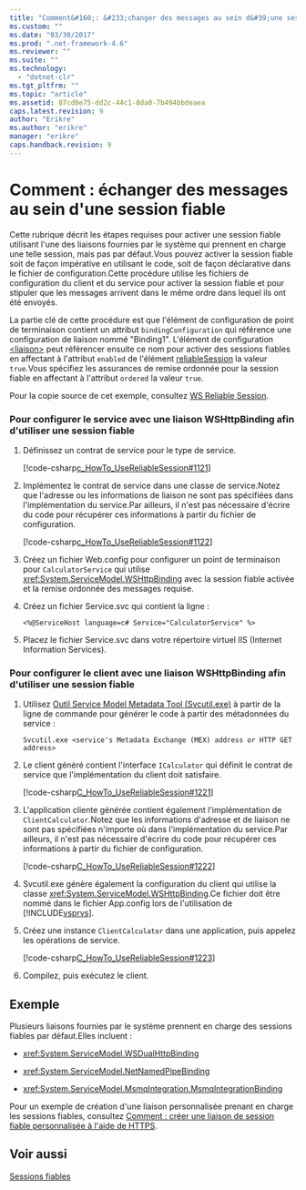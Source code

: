 ```yaml
---
title: "Comment&#160;: &#233;changer des messages au sein d&#39;une session fiable | Microsoft Docs"
ms.custom: ""
ms.date: "03/30/2017"
ms.prod: ".net-framework-4.6"
ms.reviewer: ""
ms.suite: ""
ms.technology: 
  - "dotnet-clr"
ms.tgt_pltfrm: ""
ms.topic: "article"
ms.assetid: 87cd0e75-dd2c-44c1-8da0-7b494bbdeaea
caps.latest.revision: 9
author: "Erikre"
ms.author: "erikre"
manager: "erikre"
caps.handback.revision: 9
---
```

# Comment&#160;: &#233;changer des messages au sein d&#39;une session fiable
Cette rubrique décrit les étapes requises pour activer une session fiable utilisant l'une des liaisons fournies par le système qui prennent en charge une telle session, mais pas par défaut.Vous pouvez activer la session fiable soit de façon impérative en utilisant le code, soit de façon déclarative dans le fichier de configuration.Cette procédure utilise les fichiers de configuration du client et du service pour activer la session fiable et pour stipuler que les messages arrivent dans le même ordre dans lequel ils ont été envoyés.  
  
 La partie clé de cette procédure est que l'élément de configuration de point de terminaison contient un attribut `bindingConfiguration` qui référence une configuration de liaison nommé "Binding1". L'élément de configuration [\<liaison\>](../../../../docs/framework/misc/binding.md) peut référencer ensuite ce nom pour activer des sessions fiables en affectant à l'attribut `enabled` de l'élément [reliableSession](http://msdn.microsoft.com/fr-fr/9c93818a-7dfa-43d5-b3a1-1aafccf3a00b) la valeur `true`.Vous spécifiez les assurances de remise ordonnée pour la session fiable en affectant à l'attribut `ordered` la valeur `true`.  
  
 Pour la copie source de cet exemple, consultez [WS Reliable Session](../../../../docs/framework/wcf/samples/ws-reliable-session.md).  
  
### Pour configurer le service avec une liaison WSHttpBinding afin d'utiliser une session fiable  
  
1.  Définissez un contrat de service pour le type de service.  
  
     [!code-csharp[c_HowTo_UseReliableSession#1121](../../../../samples/snippets/csharp/VS_Snippets_CFX/c_howto_usereliablesession/cs/service.cs#1121)]  
  
2.  Implémentez le contrat de service dans une classe de service.Notez que l'adresse ou les informations de liaison ne sont pas spécifiées dans l'implémentation du service.Par ailleurs, il n'est pas nécessaire d'écrire du code pour récupérer ces informations à partir du fichier de configuration.  
  
     [!code-csharp[c_HowTo_UseReliableSession#1122](../../../../samples/snippets/csharp/VS_Snippets_CFX/c_howto_usereliablesession/cs/service.cs#1122)]  
  
3.  Créez un fichier Web.config pour configurer un point de terminaison pour `CalculatorService` qui utilise <xref:System.ServiceModel.WSHttpBinding> avec la session fiable activée et la remise ordonnée des messages requise.  
  
     <!-- TODO: review snippet reference [!code[c_HowTo_UseReliableSession#2111](../../../../samples/snippets/common/VS_Snippets_CFX/c_howto_usereliablesession/common/web.config#2111)]  -->  
  
4.  Créez un fichier Service.svc qui contient la ligne :  
  
    ```  
    <%@ServiceHost language=c# Service="CalculatorService" %>   
    ```  
  
5.  Placez le fichier Service.svc dans votre répertoire virtuel IIS \(Internet Information Services\).  
  
### Pour configurer le client avec une liaison WSHttpBinding afin d'utiliser une session fiable  
  
1.  Utilisez [Outil Service Model Metadata Tool \(Svcutil.exe\)](../../../../docs/framework/wcf/servicemodel-metadata-utility-tool-svcutil-exe.md) à partir de la ligne de commande pour générer le code à partir des métadonnées du service :  
  
    ```  
    Svcutil.exe <service's Metadata Exchange (MEX) address or HTTP GET address>   
    ```  
  
2.  Le client généré contient l'interface `ICalculator` qui définit le contrat de service que l'implémentation du client doit satisfaire.  
  
     [!code-csharp[C_HowTo_UseReliableSession#1221](../../../../samples/snippets/csharp/VS_Snippets_CFX/c_howto_usereliablesession/cs/client.cs#1221)]  
  
3.  L'application cliente générée contient également l'implémentation de `ClientCalculator`.Notez que les informations d'adresse et de liaison ne sont pas spécifiées n'importe où dans l'implémentation du service.Par ailleurs, il n'est pas nécessaire d'écrire du code pour récupérer ces informations à partir du fichier de configuration.  
  
     [!code-csharp[C_HowTo_UseReliableSession#1222](../../../../samples/snippets/csharp/VS_Snippets_CFX/c_howto_usereliablesession/cs/client.cs#1222)]  
  
4.  Svcutil.exe génère également la configuration du client qui utilise la classe <xref:System.ServiceModel.WSHttpBinding>.Ce fichier doit être nommé dans le fichier App.config lors de l'utilisation de [!INCLUDE[vsprvs](../../../../includes/vsprvs-md.md)].  
  
     <!-- TODO: review snippet reference [!code[C_HowTo_UseReliableSession#2211](../../../../samples/snippets/common/VS_Snippets_CFX/c_howto_usereliablesession/common/app.config#2211)]  -->  
  
5.  Créez une instance `ClientCalculator` dans une application, puis appelez les opérations de service.  
  
     [!code-csharp[C_HowTo_UseReliableSession#1223](../../../../samples/snippets/csharp/VS_Snippets_CFX/c_howto_usereliablesession/cs/client.cs#1223)]  
  
6.  Compilez, puis exécutez le client.  
  
## Exemple  
<!-- TODO: review snippet reference  [!CODE [Microsoft.Win32.RegistryKey#4](Microsoft.Win32.RegistryKey#4)]  -->  
  
 Plusieurs liaisons fournies par le système prennent en charge des sessions fiables par défaut.Elles incluent :  
  
-   <xref:System.ServiceModel.WSDualHttpBinding>  
  
-   <xref:System.ServiceModel.NetNamedPipeBinding>  
  
-   <xref:System.ServiceModel.MsmqIntegration.MsmqIntegrationBinding>  
  
 Pour un exemple de création d'une liaison personnalisée prenant en charge les sessions fiables, consultez [Comment : créer une liaison de session fiable personnalisée à l'aide de HTTPS](../../../../docs/framework/wcf/feature-details/how-to-create-a-custom-reliable-session-binding-with-https.md).  
  
## Voir aussi  
 [Sessions fiables](../../../../docs/framework/wcf/feature-details/reliable-sessions.md)